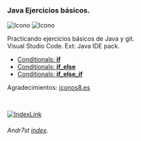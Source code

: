 ### Java Ejercicios básicos.


![Icono](https://raw.github.com/Andr7st/index/master/img/Logo_java_x64.png?raw=true "Se7")
![Icono](https://github.com/Andr7st/index/blob/master/img/Iogo_vscode_x48.png?raw=true "Se7")


Practicando ejercicios básicos de Java y git.
<br>
Visual Studio Code. Ext: Java IDE pack.


* [Conditionals: **if**](https://github.com/Andr7st/Java-Exe1/blob/master/src/Exe1e1_if.java)
* [Conditionals: **if_else**](https://github.com/Andr7st/Java-Exe1/blob/master/src/Exe1e1_if.java)
* [Conditionals: **if_else_if**](https://github.com/Andr7st/Java-Exe1/blob/master/src/Exe1e1_if.java)




 Agradecimientos: [iconos8.es](https://iconos8.es/)

 <br>

 [![IndexLink](https://raw.github.com/Andr7st/index/master/img/Logo_home1_x32.png)](https://github.com/Andr7st/index//)
###### Andr7st [index](https://github.com/Andr7st/index/).

